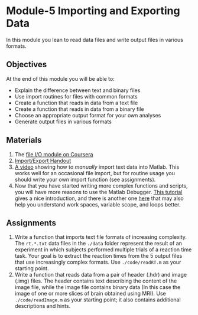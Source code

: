 # Module-5 Importing and Exporting Data

In this module you lean to read data files and write output files in various formats.

## Objectives

At the end of this module you will be able to:

 - Explain the difference between text and binary files
 - Use import routines for files with common formats
 - Create a function that reads in data from a text file
 - Create a function that reads in data from a binary file
 - Choose an appropriate output format for your own analyses
 - Generate output files in various formats

## Materials
 1. The [file I/O module on Coursera](https://www.coursera.org/learn/matlab/home/week/9)
 1. [Import/Export Handout](./docs/ImportExport.pdf)
 1. [A video](https://youtu.be/qnk0KqF4iWY) showing how to *manually* import text data into Matlab. This works well for an occasional file import, but for routine usage you should write your own import function (see assignments).
 1. Now that you have started writing more complex functions and scripts, you will have more reasons to use the Matlab Debugger. [This tutorial](https://www.mathworks.com/videos/debugging-in-matlab-97189.html) gives a nice introduction, and there is another one [here](https://www.youtube.com/watch?embed=no&v=PdNY9n8lV1Y) that may also help you understand work spaces, variable scope, and loops better.

## Assignments

1. Write a function that imports text file formats of increasing complexity. The `rt.*.txt` data files in the `./data` folder represent the result of an experiment in which subjects performed multiple trials of a reaction time task. Your goal is to extract the reaction times from the 5 output files that use increasingly complex formats.  Use `./code/readRT.m` as your starting point. 
1. Write a function that reads data from a pair of header (.hdr) and image (.img) files. The header contains text 
describing the content of the image file, while the image file contains binary data (In this case the image of one or more slices of 
brain obtained using MRI). Use `./code/readImage.m` as your starting point; it also contains additional descriptions and hints.

